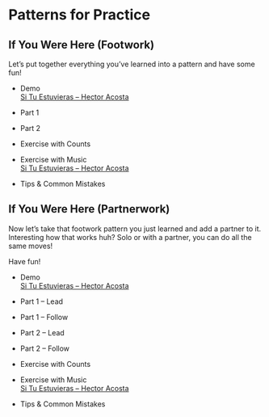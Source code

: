 # Patterns for Practice

## If You Were Here (Footwork)

Let’s put together everything you’ve learned into a pattern and have some fun!

* Demo
<br>[Si Tu Estuvieras – Hector Acosta](https://www.youtube.com/watch?v=4dFAVJiodhI)

* Part 1
* Part 2
* Exercise with Counts
* Exercise with Music
<br>[Si Tu Estuvieras – Hector Acosta](https://www.youtube.com/watch?v=4dFAVJiodhI)

* Tips & Common Mistakes

## If You Were Here (Partnerwork)

Now let’s take that footwork pattern you just learned and add a partner to it. Interesting how that works huh? Solo or with a partner, you can do all the same moves!

Have fun!


* Demo
<br>[Si Tu Estuvieras – Hector Acosta](https://www.youtube.com/watch?v=4dFAVJiodhI)

* Part 1 – Lead
* Part 1 – Follow
* Part 2 – Lead
* Part 2 – Follow
* Exercise with Counts
* Exercise with Music
<br>[Si Tu Estuvieras – Hector Acosta](https://www.youtube.com/watch?v=4dFAVJiodhI)

* Tips & Common Mistakes
